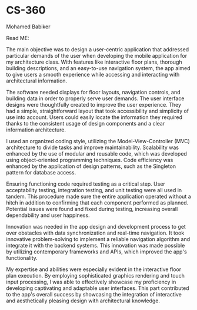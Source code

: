 # CS-360
Mohamed Babiker 

Read ME:

The main objective was to design a user-centric application that addressed particular demands of the user when developing the mobile application for my architecture class. With features like interactive floor plans, thorough building descriptions, and an easy-to-use navigation system, the app aimed to give users a smooth experience while accessing and interacting with architectural information.

The software needed displays for floor layouts, navigation controls, and building data in order to properly serve user demands. The user interface designs were thoughtfully created to improve the user experience. They had a simple, straightforward layout that took accessibility and simplicity of use into account. Users could easily locate the information they required thanks to the consistent usage of design components and a clear information architecture.

I used an organized coding style, utilizing the Model-View-Controller (MVC) architecture to divide tasks and improve maintainability. Scalability was enhanced by the use of modular and reusable code, which was developed using object-oriented programming techniques. Code efficiency was enhanced by the application of design patterns, such as the Singleton pattern for database access.

Ensuring functioning code required testing as a critical step. User acceptability testing, integration testing, and unit testing were all used in tandem. This procedure made sure the entire application operated without a hitch in addition to confirming that each component performed as planned. Potential issues were found and fixed during testing, increasing overall dependability and user happiness.

Innovation was needed in the app design and development process to get over obstacles with data synchronization and real-time navigation. It took innovative problem-solving to implement a reliable navigation algorithm and integrate it with the backend systems. This innovation was made possible by utilizing contemporary frameworks and APIs, which improved the app's functionality.

My expertise and abilities were especially evident in the interactive floor plan execution. By employing sophisticated graphics rendering and touch input processing, I was able to effectively showcase my proficiency in developing captivating and adaptable user interfaces. This part contributed to the app's overall success by showcasing the integration of interactive and aesthetically pleasing design with architectural knowledge.
